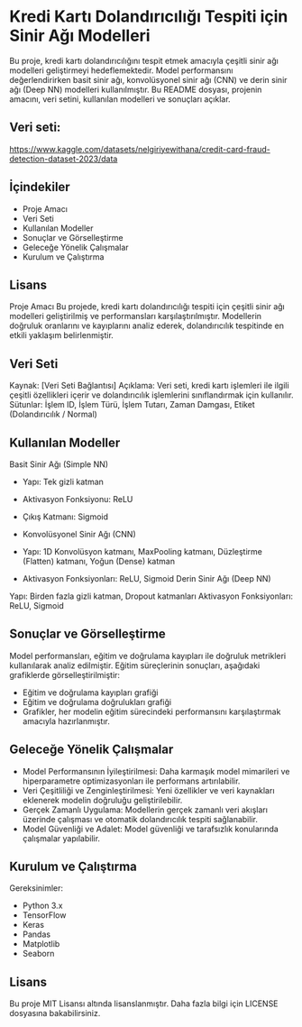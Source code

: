 # Kredi Kartı Dolandırıcılığı Tespiti için Sinir Ağı Modelleri
Bu proje, kredi kartı dolandırıcılığını tespit etmek amacıyla çeşitli sinir ağı modelleri geliştirmeyi hedeflemektedir. Model performansını değerlendirirken basit sinir ağı, konvolüsyonel sinir ağı (CNN) ve derin sinir ağı (Deep NN) modelleri kullanılmıştır. Bu README dosyası, projenin amacını, veri setini, kullanılan modelleri ve sonuçları açıklar.

## Veri seti:
https://www.kaggle.com/datasets/nelgiriyewithana/credit-card-fraud-detection-dataset-2023/data

## İçindekiler
- Proje Amacı
- Veri Seti
- Kullanılan Modeller
- Sonuçlar ve Görselleştirme
- Geleceğe Yönelik Çalışmalar
- Kurulum ve Çalıştırma
## Lisans
Proje Amacı
Bu projede, kredi kartı dolandırıcılığı tespiti için çeşitli sinir ağı modelleri geliştirilmiş ve performansları karşılaştırılmıştır. Modellerin doğruluk oranlarını ve kayıplarını analiz ederek, dolandırıcılık tespitinde en etkili yaklaşım belirlenmiştir.

## Veri Seti
Kaynak: [Veri Seti Bağlantısı]
Açıklama: Veri seti, kredi kartı işlemleri ile ilgili çeşitli özellikleri içerir ve dolandırıcılık işlemlerini sınıflandırmak için kullanılır.
Sütunlar: İşlem ID, İşlem Türü, İşlem Tutarı, Zaman Damgası, Etiket (Dolandırıcılık / Normal)
## Kullanılan Modeller
Basit Sinir Ağı (Simple NN)

- Yapı: Tek gizli katman
- Aktivasyon Fonksiyonu: ReLU
- Çıkış Katmanı: Sigmoid
- Konvolüsyonel Sinir Ağı (CNN)

- Yapı: 1D Konvolüsyon katmanı, MaxPooling katmanı, Düzleştirme (Flatten) katmanı, Yoğun (Dense) katman
- Aktivasyon Fonksiyonları: ReLU, Sigmoid
Derin Sinir Ağı (Deep NN)

Yapı: Birden fazla gizli katman, Dropout katmanları
Aktivasyon Fonksiyonları: ReLU, Sigmoid
## Sonuçlar ve Görselleştirme
Model performansları, eğitim ve doğrulama kayıpları ile doğruluk metrikleri kullanılarak analiz edilmiştir. Eğitim süreçlerinin sonuçları, aşağıdaki grafiklerde görselleştirilmiştir:

- Eğitim ve doğrulama kayıpları grafiği
- Eğitim ve doğrulama doğrulukları grafiği
- Grafikler, her modelin eğitim sürecindeki performansını karşılaştırmak amacıyla hazırlanmıştır.

## Geleceğe Yönelik Çalışmalar
- Model Performansının İyileştirilmesi: Daha karmaşık model mimarileri ve hiperparametre optimizasyonları ile performans artırılabilir.
- Veri Çeşitliliği ve Zenginleştirilmesi: Yeni özellikler ve veri kaynakları eklenerek modelin doğruluğu geliştirilebilir.
- Gerçek Zamanlı Uygulama: Modellerin gerçek zamanlı veri akışları üzerinde çalışması ve otomatik dolandırıcılık tespiti sağlanabilir.
- Model Güvenliği ve Adalet: Model güvenliği ve tarafsızlık konularında çalışmalar yapılabilir.
## Kurulum ve Çalıştırma
Gereksinimler:

- Python 3.x
- TensorFlow
- Keras
- Pandas
- Matplotlib
- Seaborn

## Lisans
Bu proje MIT Lisansı altında lisanslanmıştır. Daha fazla bilgi için LICENSE dosyasına bakabilirsiniz.
  
